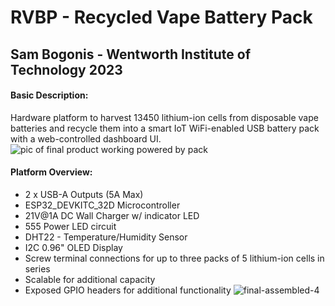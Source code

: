 # RVBP - Recycled Vape Battery Pack
## Sam Bogonis - Wentworth Institute of Technology 2023
#### Basic Description:
Hardware platform to harvest 13450 lithium-ion cells from disposable vape batteries and recycle them into a smart IoT WiFi-enabled USB battery pack with a web-controlled dashboard UI.
![pic of final product working powered by pack](https://github.com/bogonissATWIT/RVBP/assets/70970914/273eec82-f4cd-47d2-b69d-093881fed283)
#### Platform Overview:
- 2 x USB-A Outputs (5A Max)
- ESP32_DEVKITC_32D Microcontroller
- 21V@1A DC Wall Charger w/ indicator LED
- 555 Power LED circuit
- DHT22 - Temperature/Humidity Sensor
- I2C 0.96" OLED Display
- Screw terminal connections for up to three packs of 5 lithium-ion cells in series
- Scalable for additional capacity
- Exposed GPIO headers for additional functionality
![final-assembled-4](https://github.com/bogonissATWIT/RVBP/assets/70970914/4cfb06c7-40ba-4501-8b5b-8f14df3087ad)
